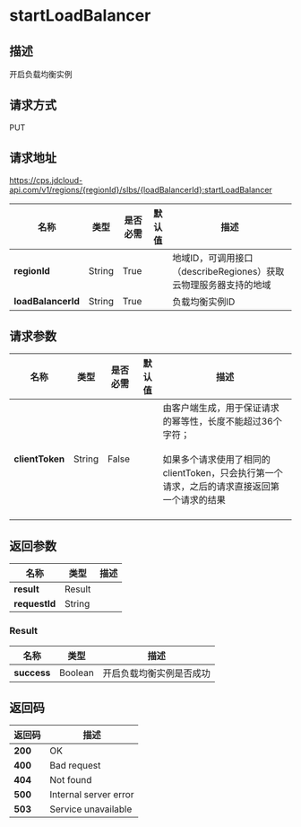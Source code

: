 # startLoadBalancer


## 描述
开启负载均衡实例

## 请求方式
PUT

## 请求地址
https://cps.jdcloud-api.com/v1/regions/{regionId}/slbs/{loadBalancerId}:startLoadBalancer

|名称|类型|是否必需|默认值|描述|
|---|---|---|---|---|
|**regionId**|String|True| |地域ID，可调用接口（describeRegiones）获取云物理服务器支持的地域|
|**loadBalancerId**|String|True| |负载均衡实例ID|

## 请求参数
|名称|类型|是否必需|默认值|描述|
|---|---|---|---|---|
|**clientToken**|String|False| |由客户端生成，用于保证请求的幂等性，长度不能超过36个字符；<br/><br>如果多个请求使用了相同的clientToken，只会执行第一个请求，之后的请求直接返回第一个请求的结果<br/><br>|


## 返回参数
|名称|类型|描述|
|---|---|---|
|**result**|Result| |
|**requestId**|String| |

### Result
|名称|类型|描述|
|---|---|---|
|**success**|Boolean|开启负载均衡实例是否成功|

## 返回码
|返回码|描述|
|---|---|
|**200**|OK|
|**400**|Bad request|
|**404**|Not found|
|**500**|Internal server error|
|**503**|Service unavailable|

